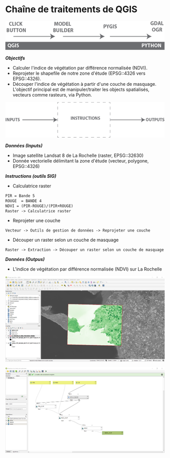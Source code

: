 # Chaîne de traitements de QGIS

![objectif](images/6.png)

***Objectifs***
- Calculer l'indice de végétation par différence normalisée (NDVI).
- Reprojeter le shapefile de notre zone d'étude (EPSG::4326 vers EPSG::4326).
- Découper l'indice de végétation à partir d'une couche de masquage. 
L'objectif principal est de manipuler/traiter les objects spatialisés, vecteurs comme rasteurs, via Python.

![algo](images/5.png)

***Données (Inputs)***
- Image satellite Landsat 8 de La Rochelle (raster, EPSG::32630)
- Donnée vectorielle délimitant la zone d'étude (vecteur, polygone, EPSG::4326)

***Instructions (outils SIG)***
- Calculatrice raster 
```
PIR = Bande 5
ROUGE  = BANDE 4 
NDVI = (PIR-ROUGE)/(PIR+ROUGE)
Raster -> Calculatrice raster 
```
- Reprojeter une couche
```
Vecteur -> Outils de gestion de données -> Reprojeter une couche
```
- Découper un raster selon un couche de masquage

```
Raster -> Extraction -> Découper un raster selon un couche de masquage
```
***Données (Outpus)***
- L'indice de végétation par différence normalisée (NDVI) sur La Rochelle

![résultat](images/3.png)

![MD](images/4.png)

